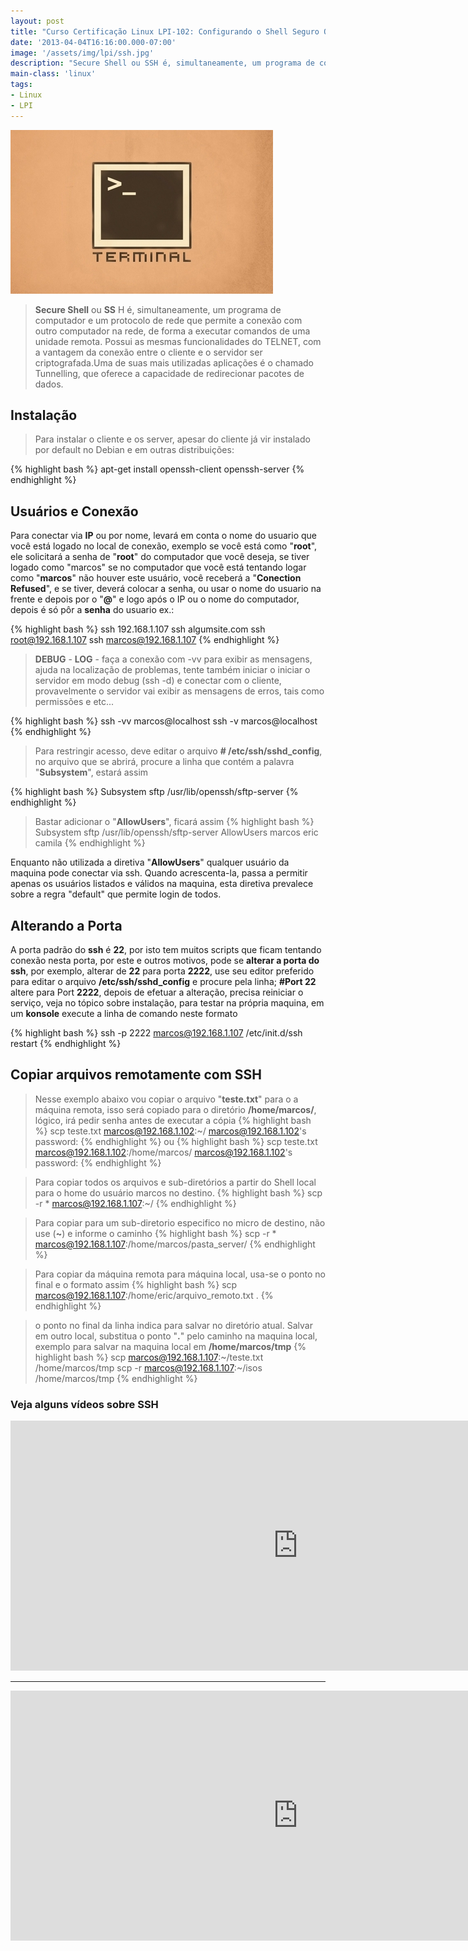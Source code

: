 ```yaml
---
layout: post
title: "Curso Certificação Linux LPI-102: Configurando o Shell Seguro OpenSSH"
date: '2013-04-04T16:16:00.000-07:00'
image: '/assets/img/lpi/ssh.jpg'
description: "Secure Shell ou SSH é, simultaneamente, um programa de computador e um protocolo de rede que permite a conexão com outro computador na rede"
main-class: 'linux'
tags:
- Linux
- LPI
---
```


![Configurando o Shell Seguro OpenSSH](/assets/img/lpi/ssh.jpg "Configurando o Shell Seguro OpenSSH")

> __Secure Shell__ ou __SS__ H é, simultaneamente, um programa de computador e um protocolo de rede que permite a conexão com outro computador na rede, de forma a executar comandos de uma unidade remota. Possui as mesmas funcionalidades do TELNET, com a vantagem da conexão entre o cliente e o servidor ser criptografada.Uma de suas mais utilizadas aplicações é o chamado Tunnelling, que oferece a capacidade de redirecionar pacotes de dados.

## Instalação

> Para instalar o cliente e os server, apesar do cliente já vir instalado por default no Debian e em outras distribuições:

{% highlight bash %}
apt-get install openssh-client openssh-server
{% endhighlight %}

## Usuários e Conexão

Para conectar via __IP__ ou por nome, levará em conta o nome do usuario que você está logado no local de conexão, exemplo se você está como "__root__", ele solicitará a senha de "__root__" do computador que você deseja, se tiver logado como "marcos" se no computador que você está tentando logar como "__marcos__" não houver este usuário, você receberá a "__Conection Refused__", e se tiver, deverá colocar a senha, ou usar o nome do usuario na frente e depois por o "__@__" e logo após o IP ou o nome do computador, depois é só pôr a __senha__ do usuario ex.:

{% highlight bash %}
ssh 192.168.1.107
ssh algumsite.com
ssh root@192.168.1.107
ssh marcos@192.168.1.107
{% endhighlight %}

> __DEBUG__ - __LOG__ - faça a conexão com -vv para exibir as mensagens, ajuda na localização de problemas, tente também iniciar o iniciar o servidor em modo debug (ssh -d) e conectar com o cliente, provavelmente o servidor vai exibir as mensagens de erros, tais como permissões e etc...

{% highlight bash %}
ssh -vv marcos@localhost
ssh -v marcos@localhost
{% endhighlight %}

> Para restringir acesso, deve editar o arquivo __# /etc/ssh/sshd_config__, no arquivo que se abrirá, procure a linha que contém a palavra "__Subsystem__", estará assim

{% highlight bash %}
Subsystem sftp /usr/lib/openssh/sftp-server
{% endhighlight %}

> Bastar adicionar o "__AllowUsers__", ficará assim
{% highlight bash %}
Subsystem sftp /usr/lib/openssh/sftp-server
AllowUsers marcos eric camila
{% endhighlight %}

Enquanto não utilizada a diretiva "__AllowUsers__" qualquer usuário da maquina pode conectar via ssh. Quando acrescenta-la, passa a permitir apenas os usuários listados e válidos na maquina, esta diretiva prevalece sobre a regra "default" que permite login de todos.



<script async src="https://pagead2.googlesyndication.com/pagead/js/adsbygoogle.js"></script>

<!-- Informat -->
<ins class="adsbygoogle"
     style="display:block"
     data-ad-client="ca-pub-2838251107855362"
     data-ad-slot="2327980059"
     data-ad-format="auto"
     data-full-width-responsive="true"></ins>

<script>
(adsbygoogle = window.adsbygoogle || []).push({});
</script>



## Alterando a Porta

A porta padrão do __ssh__ é __22__, por isto tem muitos scripts que ficam tentando conexão nesta porta, por este e outros motivos, pode se __alterar a porta do ssh__, por exemplo, alterar de __22__ para porta __2222__, use seu editor preferido para editar o arquivo __/etc/ssh/sshd_config__ e procure pela linha; __#Port 22__ altere para Port __2222__, depois de efetuar a alteração, precisa reiniciar o serviço, veja no tópico sobre instalação, para testar na própria maquina, em um __konsole__ execute a linha de comando neste formato

{% highlight bash %}
ssh -p 2222 marcos@192.168.1.107
/etc/init.d/ssh restart
{% endhighlight %}

## Copiar arquivos remotamente com SSH

> Nesse exemplo abaixo vou copiar o arquivo "__teste.txt__" para o a máquina remota, isso será copiado para o diretório __/home/marcos/__, lógico, irá pedir senha antes de executar a cópia
{% highlight bash %}
scp teste.txt marcos@192.168.1.102:~/
marcos@192.168.1.102's password:
{% endhighlight %} 
ou 
{% highlight bash %}
scp teste.txt marcos@192.168.1.102:/home/marcos/
marcos@192.168.1.102's password:
{% endhighlight %}

> Para copiar todos os arquivos e sub-diretórios a partir do Shell local para o home do usuário marcos no destino.
{% highlight bash %}
scp -r * marcos@192.168.1.107:~/
{% endhighlight %}

> Para copiar para um sub-diretorio especifico no micro de destino, não use (__~__) e informe o caminho
{% highlight bash %}
scp -r * marcos@192.168.1.107:/home/marcos/pasta_server/
{% endhighlight %}


<script async src="https://pagead2.googlesyndication.com/pagead/js/adsbygoogle.js"></script>

<!-- Informat -->
<ins class="adsbygoogle"
     style="display:block"
     data-ad-client="ca-pub-2838251107855362"
     data-ad-slot="2327980059"
     data-ad-format="auto"
     data-full-width-responsive="true"></ins>

<script>
(adsbygoogle = window.adsbygoogle || []).push({});
</script>


> Para copiar da máquina remota para máquina local, usa-se o ponto no final e o formato assim
{% highlight bash %}
scp marcos@192.168.1.107:/home/eric/arquivo_remoto.txt . 
{% endhighlight %}

> o ponto no final da linha indica para salvar no diretório atual. Salvar em outro local, substitua o ponto "__.__" pelo caminho na maquina local, exemplo para salvar na maquina local em __/home/marcos/tmp__
{% highlight bash %}
scp marcos@192.168.1.107:~/teste.txt /home/marcos/tmp
scp -r marcos@192.168.1.107:~/isos /home/marcos/tmp
{% endhighlight %}

### Veja alguns vídeos sobre SSH

<iframe width="920" height="400" src="https://www.youtube.com/embed/zl4PFglKeLY" frameborder="0" allow="accelerometer; autoplay; encrypted-media; gyroscope; picture-in-picture" allowfullscreen></iframe>

***

<iframe width="920" height="400" src="https://www.youtube.com/embed/c42j3B8HRG0" frameborder="0" allow="accelerometer; autoplay; encrypted-media; gyroscope; picture-in-picture" allowfullscreen></iframe>


<script async src="https://pagead2.googlesyndication.com/pagead/js/adsbygoogle.js"></script>

<!-- Informat -->
<ins class="adsbygoogle"
 style="display:block"
 data-ad-client="ca-pub-2838251107855362"
 data-ad-slot="2327980059"
 data-ad-format="auto"
 data-full-width-responsive="true"></ins>

<script>
(adsbygoogle = window.adsbygoogle || []).push({});
</script>

